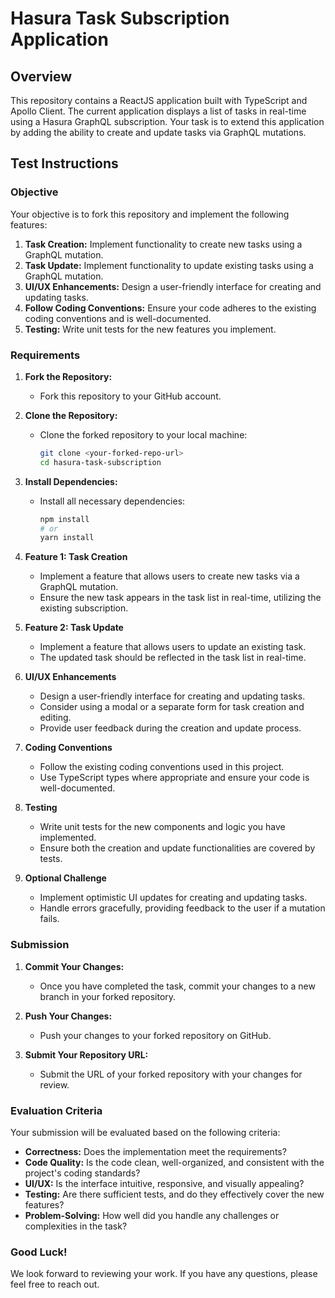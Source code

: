 # Hasura Task Subscription Application

## Overview

This repository contains a ReactJS application built with TypeScript and Apollo Client. The current application displays a list of tasks in real-time using a Hasura GraphQL subscription. Your task is to extend this application by adding the ability to create and update tasks via GraphQL mutations.

## Test Instructions

### Objective

Your objective is to fork this repository and implement the following features:

1. **Task Creation:** Implement functionality to create new tasks using a GraphQL mutation.
2. **Task Update:** Implement functionality to update existing tasks using a GraphQL mutation.
3. **UI/UX Enhancements:** Design a user-friendly interface for creating and updating tasks.
4. **Follow Coding Conventions:** Ensure your code adheres to the existing coding conventions and is well-documented.
5. **Testing:** Write unit tests for the new features you implement.

### Requirements

1. **Fork the Repository:**
   - Fork this repository to your GitHub account.

2. **Clone the Repository:**
   - Clone the forked repository to your local machine:
     ```bash
     git clone <your-forked-repo-url>
     cd hasura-task-subscription
     ```

3. **Install Dependencies:**
   - Install all necessary dependencies:
     ```bash
     npm install
     # or
     yarn install
     ```

4. **Feature 1: Task Creation**
   - Implement a feature that allows users to create new tasks via a GraphQL mutation.
   - Ensure the new task appears in the task list in real-time, utilizing the existing subscription.

5. **Feature 2: Task Update**
   - Implement a feature that allows users to update an existing task.
   - The updated task should be reflected in the task list in real-time.

6. **UI/UX Enhancements**
   - Design a user-friendly interface for creating and updating tasks.
   - Consider using a modal or a separate form for task creation and editing.
   - Provide user feedback during the creation and update process.

7. **Coding Conventions**
   - Follow the existing coding conventions used in this project.
   - Use TypeScript types where appropriate and ensure your code is well-documented.

8. **Testing**
   - Write unit tests for the new components and logic you have implemented.
   - Ensure both the creation and update functionalities are covered by tests.

9. **Optional Challenge**
   - Implement optimistic UI updates for creating and updating tasks.
   - Handle errors gracefully, providing feedback to the user if a mutation fails.

### Submission

1. **Commit Your Changes:**
   - Once you have completed the task, commit your changes to a new branch in your forked repository.

2. **Push Your Changes:**
   - Push your changes to your forked repository on GitHub.

3. **Submit Your Repository URL:**
   - Submit the URL of your forked repository with your changes for review.

### Evaluation Criteria

Your submission will be evaluated based on the following criteria:

- **Correctness:** Does the implementation meet the requirements?
- **Code Quality:** Is the code clean, well-organized, and consistent with the project's coding standards?
- **UI/UX:** Is the interface intuitive, responsive, and visually appealing?
- **Testing:** Are there sufficient tests, and do they effectively cover the new features?
- **Problem-Solving:** How well did you handle any challenges or complexities in the task?

### Good Luck!

We look forward to reviewing your work. If you have any questions, please feel free to reach out.

